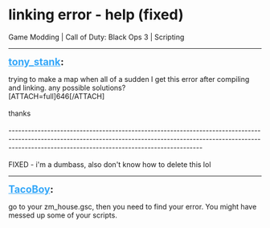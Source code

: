 # linking error - help (fixed)
Game Modding | Call of Duty: Black Ops 3 | Scripting

---
<strong style="font-size: 1.4em;"><span style="text-decoration: underline;text-decoration-color: #34a7f9;"><span style="color:#34a7f9;">tony_stank</span></span>:</strong>

<p>trying to make a map when all of a sudden I get this error after compiling and linking. any possible solutions?<br />[ATTACH=full]646[/ATTACH]<br /><br />thanks<br /><br />------------------------------------------------------------------------------------------------------------------------------------------------------------------------------------------------------------------------<br /><br />FIXED - i&#39;m a dumbass, also don&#39;t know how to delete this lol</p>

---
<strong style="font-size: 1.4em;"><span style="text-decoration: underline;text-decoration-color: #34a7f9;"><span style="color:#34a7f9;">TacoBoy</span></span>:</strong>

<p>go to your zm_house.gsc, then you need to find your error. You might have messed up some of your scripts.</p>
